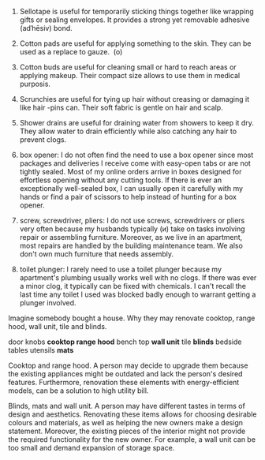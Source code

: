 
1. Sellotape is useful for temporarily sticking things together like wrapping gifts or sealing envelopes. It provides a strong yet removable adhesive (adˈhēsiv) bond.
2. Cotton pads are useful for applying something to the skin. They can be used as a replace to gauze.  (o)
3. Cotton buds are useful for cleaning small or hard to reach areas or applying makeup. Their compact size allows to use them in medical purposis.
4. Scrunchies are useful for tying up hair without creasing or damaging it like hair -pins can. Their soft fabric is gentle on hair and scalp.
5. Shower drains are useful for draining water from showers to keep it dry. They allow water to drain efficiently while also catching any hair to prevent clogs.



1. box opener: I do not often find the need to use a box opener since most packages and deliveries I receive come with easy-open tabs or are not tightly sealed. Most of my online orders arrive in boxes designed for effortless opening without any cutting tools. If there is ever an exceptionally well-sealed box, I can usually open it carefully with my hands or find a pair of scissors to help instead of hunting for a box opener.
2. screw, screwdriver, pliers: I do not use screws, screwdrivers or pliers very often because my husbands typically (и) take on tasks involving repair or assembling furniture. Moreover, as we live in an apartment, most repairs are handled by the building maintenance team. We also don't own much furniture that needs assembly. 
3. toilet plunger: I rarely need to use a toilet plunger because my apartment's plumbing usually works well with no clogs. If there was ever a minor clog, it typically can be fixed with chemicals. I can't recall the last time any toilet I used was blocked badly enough to warrant getting a plunger involved.

Imagine somebody bought a house. Why they may renovate cooktop, range hood, wall unit, tile and blinds. 

door knobs
**cooktop
range hood**
bench top
**wall unit**
tile
**blinds**
bedside tables
utensils
**mats**

Cooktop and range hood. A person may decide to upgrade them because the existing appliances might be outdated and lack the person's desired features. Furthermore, renovation these elements with energy-efficient models, can be a solution to high utility bill.

Blinds, mats and wall unit. A person may have different tastes in terms of design and aesthetics. Renovating these items allows for choosing desirable colours and materials, as well as helping the new owners make a design statement. Moreover, the existing pieces of the interior might not provide the required functionality for the new owner. For example, a wall unit can be too small and demand expansion of storage space.


